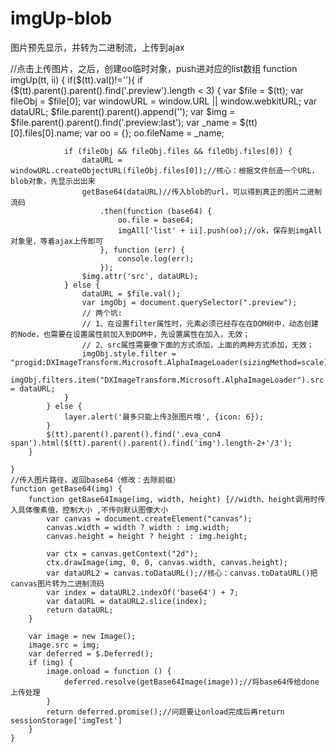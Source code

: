 # imgUp-blob
图片预先显示，并转为二进制流，上传到ajax





//点击上传图片，之后，创建oo临时对象，push进对应的list数组
    function imgUp(tt, ii) {
        if($(tt).val()!=''){
            if ($(tt).parent().parent().find('.preview').length < 3) {
                var $file = $(tt);
                var fileObj = $file[0];
                var windowURL = window.URL || window.webkitURL;
                var dataURL;
                $file.parent().parent().append('<img class="preview">');
                var $img = $file.parent().parent().find('.preview:last');
                var _name = $(tt)[0].files[0].name;
                var oo = {};
                oo.fileName = _name;


                if (fileObj && fileObj.files && fileObj.files[0]) {
                    dataURL = windowURL.createObjectURL(fileObj.files[0]);//核心：根据文件创造一个URL，blob对象，先显示出出来
                    getBase64(dataURL)//传入blob的url，可以得到真正的图片二进制流码
                        .then(function (base64) {
                            oo.file = base64;
                            imgAll['list' + ii].push(oo);//ok，保存到imgAll对象里，等着ajax上传即可
                        }, function (err) {
                            console.log(err);
                        });
                    $img.attr('src', dataURL);
                } else {
                    dataURL = $file.val();
                    var imgObj = document.querySelector(".preview");
                    // 两个坑:
                    // 1、在设置filter属性时，元素必须已经存在在DOM树中，动态创建的Node，也需要在设置属性前加入到DOM中，先设置属性在加入，无效；
                    // 2、src属性需要像下面的方式添加，上面的两种方式添加，无效；
                    imgObj.style.filter = "progid:DXImageTransform.Microsoft.AlphaImageLoader(sizingMethod=scale)";
                    imgObj.filters.item("DXImageTransform.Microsoft.AlphaImageLoader").src = dataURL;
                }
            } else {
                layer.alert('最多只能上传3张图片哦', {icon: 6});
            }
            $(tt).parent().parent().find('.eva_con4 span').html($(tt).parent().parent().find('img').length-2+'/3');
        }

    }
    //传入图片路径，返回base64（修改：去除前缀）
    function getBase64(img) {
        function getBase64Image(img, width, height) {//width、height调用时传入具体像素值，控制大小 ,不传则默认图像大小
            var canvas = document.createElement("canvas");
            canvas.width = width ? width : img.width;
            canvas.height = height ? height : img.height;

            var ctx = canvas.getContext("2d");
            ctx.drawImage(img, 0, 0, canvas.width, canvas.height);
            var dataURL2 = canvas.toDataURL();//核心：canvas.toDataURL()把canvas图片转为二进制流码
            var index = dataURL2.indexOf('base64') + 7;
            var dataURL = dataURL2.slice(index);
            return dataURL;
        }

        var image = new Image();
        image.src = img;
        var deferred = $.Deferred();
        if (img) {
            image.onload = function () {
                deferred.resolve(getBase64Image(image));//将base64传给done上传处理
            }
            return deferred.promise();//问题要让onload完成后再return sessionStorage['imgTest']
        }
    }
